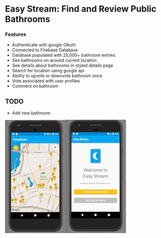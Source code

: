 # Easy Stream: Find and Review Public Bathrooms

### Features
- Authenticate with google OAuth
- Connected to Firebase Database
- Database populated with 25,000+ bathroom entries
- See bathrooms on around current location
- See details about bathrooms in styled details page
- Search for location using google api
- Ability to upvote or downvote bathroom once
- Vote associated with user profiles
- Comment on bathroom

## TODO
- Add new bathroom

<img src="/rez/easymap.png"><img src="/rez/easysplash.png">

